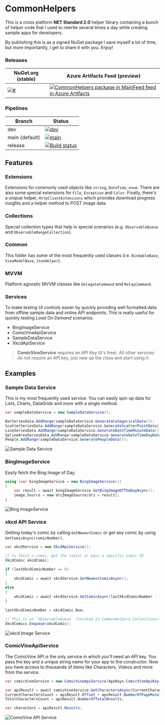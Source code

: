 # CommonHelpers
This is a cross platform **NET Standard 2.0** helper library containing a bunch of helper code that I used to rewrite several times a day while creating sample apps for developers.

By publishing this is as a signed NuGet package I save myself a lot of time, but more importantly, I get to share it with you. Enjoy!

### Releases

| NuGet.org (stable) | Azure Artifacts Feed (preview) |
|-----------|----------------------|
| [![#](https://img.shields.io/nuget/v/CommonHelpers.svg)](https://www.nuget.org/packages/CommonHelpers/) | [![CommonHelpers package in MainFeed feed in Azure Artifacts](https://feeds.dev.azure.com/lance/_apis/public/Packaging/Feeds/a9cb29f3-008d-418f-a057-1c2925dbbaf2/Packages/9452e54a-48d2-409b-8644-3fa7ed784d85/Badge)](https://dev.azure.com/lance/CommonHelpers/_packaging?_a=package&feed=a9cb29f3-008d-418f-a057-1c2925dbbaf2&package=9452e54a-48d2-409b-8644-3fa7ed784d85&preferRelease=true) |
 
### Pipelines


| Branch                           | Status                                   |
|----------------------------------|------------------------------------------|
| dev                              | [![dev](https://dev.azure.com/lance/CommonHelpers/_apis/build/status/CommonHelpers%20-%20Dev)](https://dev.azure.com/lance/CommonHelpers/_build/latest?definitionId=9) |
| main (default)            | [![main](https://dev.azure.com/lance/CommonHelpers/_apis/build/status/CommonHelpers%20-%20Main)](https://dev.azure.com/lance/CommonHelpers/_build/latest?definitionId=10) |
| release | [![Build status](https://dev.azure.com/lance/CommonHelpers/_apis/build/status/CommonHelpers%20-%20Release)](https://dev.azure.com/lance/CommonHelpers/_build/latest?definitionId=4) |

## Features

### Extensions
Extensions for commonly used objects like `string`, `DateTime`, `enum`. There are also some special extensions for `File`, `Exception` and `Color`. Finally, there's a unqiue helper, `HttpClientExtensions` which provides download progress insights and a helper method to POST image data.

### Collections

Special collection types that help in special scenarios (e.g. `ObservableQueue` and `ObservableRangeCollection`).

### Common
This folder has some of the most frequently used classes (i.e. `BindableBase`, `ViewModelBase`, `JsonHelper`).

### MVVM
Platform agnostic MVVM classes like `DelegateCommand` and `RelayCommand`.

### Services
To make testing UI controls easier by quickly providing well formatted data from offline sample data and online API endpoints. This is really useful for quickly testing *Load On Demand* scenarios.

* BingImageService
* ComicVineApiService
* SampleDataService
* XkcdApiService

> **ComicVineService** requires an API Key (it's free). All other services do not require an API key, just new up the class and start using it.

## Examples

### Sample Data Service
This is my most frequently used service. You can easily spin up data for Lists, Charts, DataGrids and more with a single method.

```C#
var sampleDataService = new SampleDataService();

BarSeriesData.AddRange(sampleDataService.GenerateCategoricalData());
ScatterSeriesData.AddRange(sampleDataService.GenerateScatterPointData());
LineSeriesData.AddRange(sampleDataService.GenerateDateTimeMinuteData());
SplineAreaSeriesData.AddRange(sampleDataService.GenerateDateTimeDayData());
People.AddRange(sampleDataService.GeneratePeopleData());
```
![Sample Data Service](https://user-images.githubusercontent.com/3520532/41983551-7254db84-79fc-11e8-89b0-347b25054fb3.png)

### BingImageService

Easily fetch the Bing Image of Day.

```C#
using (var bingImageService = new BingImageService())
{
    var result = await bingImageService.GetBingImageOfTheDayAsync();
    image.Source = new UriImageSource{Uri = result};
}
```
![Bing ImageService](https://user-images.githubusercontent.com/3520532/41982158-b3ffeea6-79f8-11e8-81a5-abe23142cd75.png)

### xkcd API Service

Getting today's comic by calling `GetNewestComic` or get any comic by using `GetComicAsync(comicNumber)`.

```C#
var xkcdService = new XkcdApiService();

// to fetch a comic, get the latest or pass a specific comic ID
XkcdComic xkcdComic;

if (lastXkcdComicNumber == 0)
{
    xkcdComic = await xkcdService.GetNewestComicAsync();
}
else
{
    xkcdComic = await xkcdService.GetComicAsync(lastXkcdComicNumber - 1);
}

lastXkcdComicNumber = xkcdComic.Num;

// This is an `ObservableQueue` (located in CommonHelpers.Collections)      
XkcdComics.Enqueue(xkcdComic);

```
![xkcd Image Service](https://user-images.githubusercontent.com/3520532/41982114-99259568-79f8-11e8-8eaa-f76695130b55.png)


### ComicVineApiService

The ComicVine API is the only service in which you'll need an API key. You pass the key and a unique string name for your app to the constructor. Now you have access to thousands of items like Characters, Videos and more from the service.

```C#
var comicVineService = new ComicVineApiService(ApiKeys.ComicVineApiKey, ApiKeys.UniqueUserAgentString);

var apiResult = await comicVineService.GetCharactersAsync(CurrentCharactersCount);
CurrentCharactersCount = apiResult.Offset + apiResult.NumberOfPageResults;
TotalCharactersCount = apiResult.NumberOfTotalResults;

var characters = apiResult.Results;
```
![ComicVine API Service](https://user-images.githubusercontent.com/3520532/41982141-a83cb3e2-79f8-11e8-8207-e6bbbe590d25.png)

